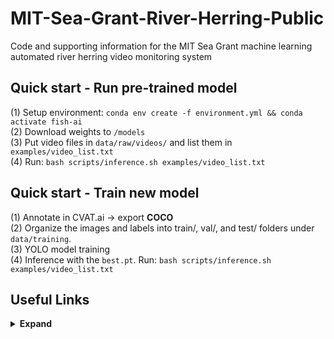 # MIT-Sea-Grant-River-Herring-Public
Code and supporting information for the MIT Sea Grant machine learning automated river herring video monitoring system  


## Quick start - Run pre-trained model  
(1) Setup environment: `conda env create -f environment.yml && conda activate fish-ai`  
(2) Download weights  to `/models`  
(3) Put video files in `data/raw/videos/` and list them in `examples/video_list.txt`  
(4) Run: `bash scripts/inference.sh examples/video_list.txt`  


## Quick start - Train new model  
(1) Annotate in CVAT.ai → export **COCO**  
(2) Organize the images and labels into train/, val/, and test/ folders under `data/training`.  
(3) YOLO model training  
(4) Inference with the `best.pt`. Run: `bash scripts/inference.sh examples/video_list.txt`  



## Useful Links

<details><summary> <b>Expand</b> </summary>

Conda: https://docs.conda.io/projects/conda/en/latest/user-guide/install/index.html

CVAT: https://www.cvat.ai/resources/blog/bounding-boxes

Ultralytics YOLO: https://github.com/ultralytics/ultralytics

Supervision: https://supervision.roboflow.com/develop/notebooks/count-objects-crossing-the-line/

FFmpeg: https://ffmpeg.org/

W&B: https://docs.wandb.ai/guides/integrations/ultralytics/

</details>




